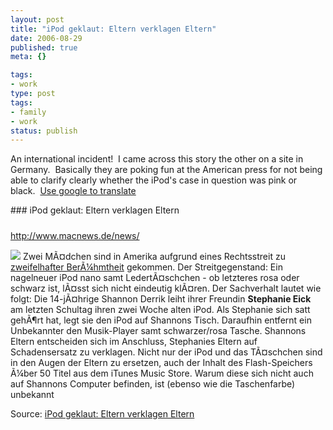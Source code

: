 ```yaml
---
layout: post
title: "iPod geklaut: Eltern verklagen Eltern"
date: 2006-08-29
published: true
meta: {}

tags:
- work
type: post
tags:
- family
- work
status: publish
---
```



An international incident!  I came across this story the other on a site in Germany.  Basically they are poking fun at the American press for not being able to clarify clearly whether the iPod's case in question was pink or black.  [Use google to translate](http://translate.google.com/translate?u=http%3A%2F%2Fwww.macnews.de%2Fnews%2F78906.html&langpair=de%7Cen&hl=en&ie=UTF8)

 <!-- blockquote  --> ### iPod geklaut: Eltern verklagen Eltern

 #####

<http://www.macnews.de/news/>

[![](http://blog.andyeick.com/content/binary/WindowsLiveWriter/iPodgeklautElternverklagenEltern_1472D/germany_thumb.png)](http://blog.andyeick.com/content/binary/WindowsLiveWriter/iPodgeklautElternverklagenEltern_1472D/germany2.png) Zwei MÃ¤dchen sind in Amerika aufgrund eines Rechtsstreit zu [zweifelhafter BerÃ¼hmtheit](http://arstechnica.com/journals/apple.ars/2006/8/23/5083) gekommen. Der Streitgegenstand: Ein nagelneuer iPod nano samt LedertÃ¤schchen - ob letzteres rosa oder schwarz ist, lÃ¤sst sich nicht eindeutig klÃ¤ren. Der Sachverhalt lautet wie folgt: Die 14-jÃ¤hrige Shannon Derrik leiht ihrer Freundin **Stephanie Eick** am letzten Schultag ihren zwei Woche alten iPod. Als Stephanie sich satt gehÃ¶rt hat, legt sie den iPod auf Shannons Tisch. Daraufhin entfernt ein Unbekannter den Musik-Player samt schwarzer/rosa Tasche. Shannons Eltern entscheiden sich im Anschluss, Stephanies Eltern auf Schadensersatz zu verklagen. Nicht nur der iPod und das TÃ¤schchen sind in den Augen der Eltern zu ersetzen, auch der Inhalt des Flash-Speichers Ã¼ber 50 Titel aus dem iTunes Music Store. Warum diese sich nicht auch auf Shannons Computer befinden, ist (ebenso wie die Taschenfarbe) unbekannt

<!-- endblockquote  -->

Source: [iPod geklaut: Eltern verklagen Eltern](http://www.macnews.de/news/78906.html)

